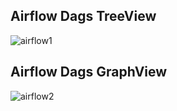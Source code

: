 ## Airflow Dags TreeView  
![airflow1](https://github.com/BrightOsas/Youtube-data-pipeline/assets/98474404/64b68998-a6c6-40e1-a299-9c43b8241d89)  

## Airflow Dags GraphView  
![airflow2](https://github.com/BrightOsas/Youtube-data-pipeline/assets/98474404/e02ca1ea-b621-43a3-a281-599a6821f0c9)
